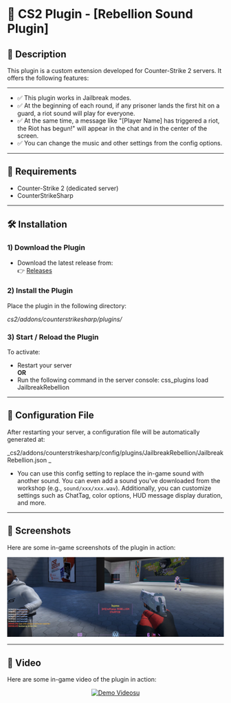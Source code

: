 # 🔫 CS2 Plugin - [Rebellion Sound Plugin]

## 📌 Description

This plugin is a custom extension developed for Counter-Strike 2 servers. It offers the following features:

---

- ✅ This plugin works in Jailbreak modes.
- ✅ At the beginning of each round, if any prisoner lands the first hit on a guard, a riot sound will play for everyone.
- ✅ At the same time, a message like "[Player Name] has triggered a riot, the Riot has begun!" will appear in the chat and in the center of the screen.
- ✅ You can change the music and other settings from the config options.

---

## 🧩 Requirements

- Counter-Strike 2 (dedicated server)
- CounterStrikeSharp

---

## 🛠️ Installation

### 1) Download the Plugin

- Download the latest release from:  
 👉 [Releases](https://github.com/SwindleR-b/CS2-Rebellion-Sound/releases)


### 2) Install the Plugin

Place the plugin in the following directory:

_cs2/addons/counterstrikesharp/plugins/_


### 3) Start / Reload the Plugin

To activate:

- Restart your server  
  **OR**
- Run the following command in the server console:
css_plugins load JailbreakRebellion

---

## 📁 Configuration File
After restarting your server, a configuration file will be automatically generated at:

_cs2/addons/counterstrikesharp/config/plugins/JailbreakRebellion/JailbreakRebellion.json _

- You can use this config setting to replace the in-game sound with another sound. You can even add a sound you've downloaded from the workshop (e.g., `sound/xxx/xxx.wav`). Additionally, you can customize settings such as ChatTag, color options, HUD message display duration, and more.

---

## 📸 Screenshots

Here are some in-game screenshots of the plugin in action:

<p align="center"> <img src="screenshots/rebellion1.png" alt="Rebellion Sound" width="600"/> </p>

---

## 🎥 Video

Here are some in-game video of the plugin in action:

<p align="center">
  <a href="https://www.youtube.com/watch?v=53bX09ttOvY">
    <img src="https://img.youtube.com/vi/53bX09ttOvY/0.jpg" alt="Demo Videosu" />
  </a>
</p>



